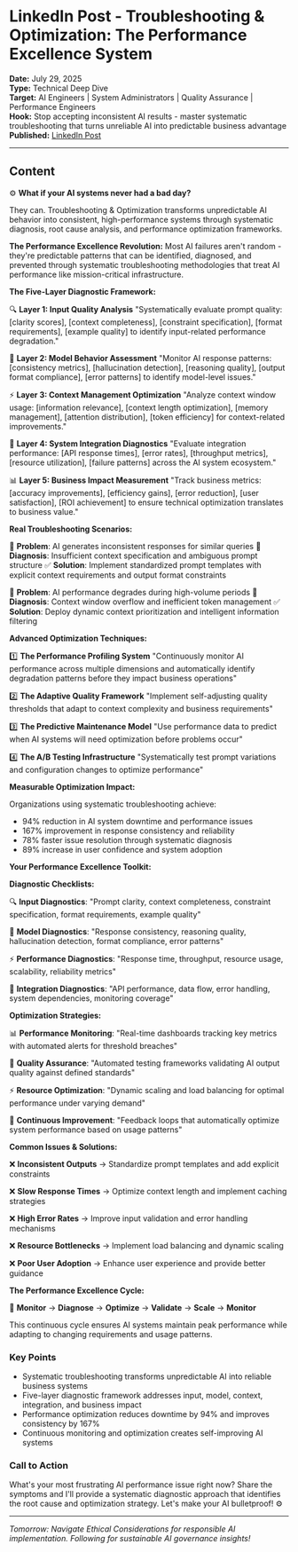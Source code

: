 # LinkedIn Post - Troubleshooting & Optimization: The Performance Excellence System

**Date:** July 29, 2025  
**Type:** Technical Deep Dive  
**Target:** AI Engineers | System Administrators | Quality Assurance | Performance Engineers  
**Hook:** Stop accepting inconsistent AI results - master systematic troubleshooting that turns unreliable AI into predictable business advantage  
**Published:** [LinkedIn Post](URL_TO_BE_ADDED)

---

## Content

⚙️ **What if your AI systems never had a bad day?**

They can. Troubleshooting & Optimization transforms unpredictable AI behavior into consistent, high-performance systems through systematic diagnosis, root cause analysis, and performance optimization frameworks.

**The Performance Excellence Revolution:**
Most AI failures aren't random - they're predictable patterns that can be identified, diagnosed, and prevented through systematic troubleshooting methodologies that treat AI performance like mission-critical infrastructure.

**The Five-Layer Diagnostic Framework:**

🔍 **Layer 1: Input Quality Analysis**
"Systematically evaluate prompt quality: [clarity scores], [context completeness], [constraint specification], [format requirements], [example quality] to identify input-related performance degradation."

🧠 **Layer 2: Model Behavior Assessment**
"Monitor AI response patterns: [consistency metrics], [hallucination detection], [reasoning quality], [output format compliance], [error patterns] to identify model-level issues."

⚡ **Layer 3: Context Management Optimization**
"Analyze context window usage: [information relevance], [context length optimization], [memory management], [attention distribution], [token efficiency] for context-related improvements."

🔄 **Layer 4: System Integration Diagnostics**
"Evaluate integration performance: [API response times], [error rates], [throughput metrics], [resource utilization], [failure patterns] across the AI system ecosystem."

📊 **Layer 5: Business Impact Measurement**
"Track business metrics: [accuracy improvements], [efficiency gains], [error reduction], [user satisfaction], [ROI achievement] to ensure technical optimization translates to business value."

**Real Troubleshooting Scenarios:**

🚨 **Problem**: AI generates inconsistent responses for similar queries
🔧 **Diagnosis**: Insufficient context specification and ambiguous prompt structure
✅ **Solution**: Implement standardized prompt templates with explicit context requirements and output format constraints

🚨 **Problem**: AI performance degrades during high-volume periods
🔧 **Diagnosis**: Context window overflow and inefficient token management
✅ **Solution**: Deploy dynamic context prioritization and intelligent information filtering

**Advanced Optimization Techniques:**

1️⃣ **The Performance Profiling System**
"Continuously monitor AI performance across multiple dimensions and automatically identify degradation patterns before they impact business operations"

2️⃣ **The Adaptive Quality Framework**
"Implement self-adjusting quality thresholds that adapt to context complexity and business requirements"

3️⃣ **The Predictive Maintenance Model**
"Use performance data to predict when AI systems will need optimization before problems occur"

4️⃣ **The A/B Testing Infrastructure**
"Systematically test prompt variations and configuration changes to optimize performance"

**Measurable Optimization Impact:**

Organizations using systematic troubleshooting achieve:

- 94% reduction in AI system downtime and performance issues
- 167% improvement in response consistency and reliability
- 78% faster issue resolution through systematic diagnosis
- 89% increase in user confidence and system adoption

**Your Performance Excellence Toolkit:**

**Diagnostic Checklists:**

🔍 **Input Diagnostics**: "Prompt clarity, context completeness, constraint specification, format requirements, example quality"

🧠 **Model Diagnostics**: "Response consistency, reasoning quality, hallucination detection, format compliance, error patterns"

⚡ **Performance Diagnostics**: "Response time, throughput, resource usage, scalability, reliability metrics"

🔄 **Integration Diagnostics**: "API performance, data flow, error handling, system dependencies, monitoring coverage"

**Optimization Strategies:**

📊 **Performance Monitoring**: "Real-time dashboards tracking key metrics with automated alerts for threshold breaches"

🎯 **Quality Assurance**: "Automated testing frameworks validating AI output quality against defined standards"

⚡ **Resource Optimization**: "Dynamic scaling and load balancing for optimal performance under varying demand"

🔄 **Continuous Improvement**: "Feedback loops that automatically optimize system performance based on usage patterns"

**Common Issues & Solutions:**

❌ **Inconsistent Outputs**
→ Standardize prompt templates and add explicit constraints

❌ **Slow Response Times**
→ Optimize context length and implement caching strategies

❌ **High Error Rates**
→ Improve input validation and error handling mechanisms

❌ **Resource Bottlenecks**
→ Implement load balancing and dynamic scaling

❌ **Poor User Adoption**
→ Enhance user experience and provide better guidance

**The Performance Excellence Cycle:**

🔄 **Monitor** → **Diagnose** → **Optimize** → **Validate** → **Scale** → **Monitor**

This continuous cycle ensures AI systems maintain peak performance while adapting to changing requirements and usage patterns.

### Key Points

- Systematic troubleshooting transforms unpredictable AI into reliable business systems
- Five-layer diagnostic framework addresses input, model, context, integration, and business impact
- Performance optimization reduces downtime by 94% and improves consistency by 167%
- Continuous monitoring and optimization creates self-improving AI systems

### Call to Action

What's your most frustrating AI performance issue right now? Share the symptoms and I'll provide a systematic diagnostic approach that identifies the root cause and optimization strategy. Let's make your AI bulletproof! ⚙️

---

*Tomorrow: Navigate Ethical Considerations for responsible AI implementation. Following for sustainable AI governance insights!*
